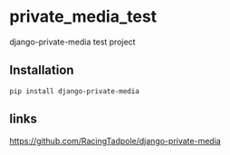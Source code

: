 # private_media_test
django-private-media test project

## Installation
```
pip install django-private-media 
```

## links
https://github.com/RacingTadpole/django-private-media

